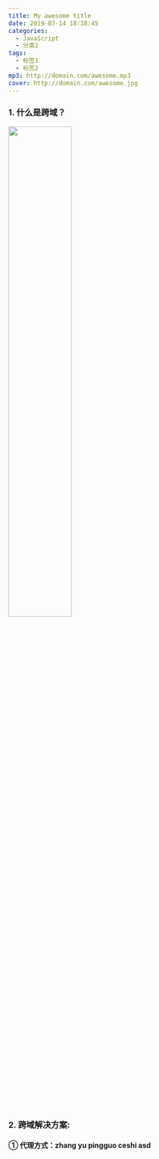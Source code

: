 ```yaml
---
title: My awesome title
date: 2019-07-14 18:38:45
categories:
  - JavaScript
  - 分类2
tags:
  - 标签1
  - 标签2
mp3: http://domain.com/awesome.mp3
cover: http://domain.com/awesome.jpg
---
```


### 1. 什么是跨域？

<img style="width: 50%;" src="http://omy3ifpvu.bkt.clouddn.com/kuayu.png">

### 2. 跨域解决方案:

#### ① 代理方式：zhang yu pingguo ceshi asd
